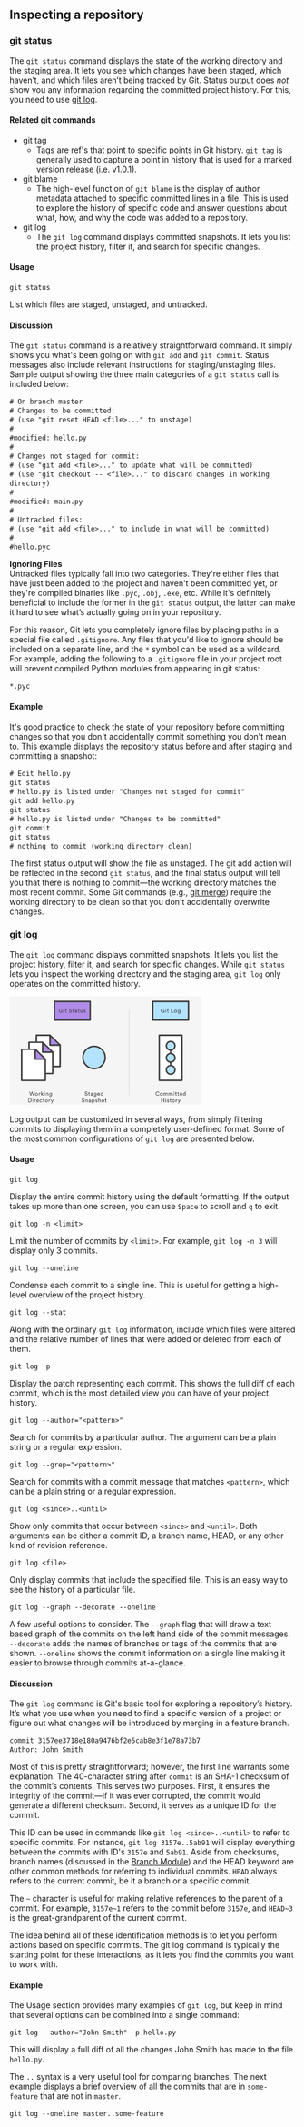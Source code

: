 ## Inspecting a repository

### git status

The `git status` command displays the state of the working directory and the staging area. It lets you see which changes have been staged, which haven’t, and which files aren’t being tracked by Git. Status output does _not_ show you any information regarding the committed project history. For this, you need to use [git log](https://www.atlassian.com/git/tutorials/inspecting-a-repository/git-log).

#### Related git commands

- git tag  
  - Tags are ref's that point to specific points in Git history. `git tag` is generally used to capture a point in history that is used for a marked version release (i.e. v1.0.1).  
- git blame  
  - The high-level function of `git blame` is the display of author metadata attached to specific committed lines in a file. This is used to explore the history of specific code and answer questions about what, how, and why the code was added to a repository.  
- git log  
  - The `git log` command displays committed snapshots. It lets you list the project history, filter it, and search for specific changes.  

#### Usage

```
git status
```

List which files are staged, unstaged, and untracked.

#### Discussion

The `git status` command is a relatively straightforward command. It simply shows you what's been going on with `git add` and `git commit`. Status messages also include relevant instructions for staging/unstaging files. Sample output showing the three main categories of a `git status` call is included below:

```
# On branch master
# Changes to be committed:
# (use "git reset HEAD <file>..." to unstage)
#
#modified: hello.py
#
# Changes not staged for commit:
# (use "git add <file>..." to update what will be committed)
# (use "git checkout -- <file>..." to discard changes in working directory)
#
#modified: main.py
#
# Untracked files:
# (use "git add <file>..." to include in what will be committed)
#
#hello.pyc
```

**Ignoring Files**  
Untracked files typically fall into two categories. They're either files that have just been added to the project and haven't been committed yet, or they're compiled binaries like `.pyc`, `.obj`, `.exe`, etc. While it's definitely beneficial to include the former in the `git status` output, the latter can make it hard to see what’s actually going on in your repository.

For this reason, Git lets you completely ignore files by placing paths in a special file called `.gitignore`. Any files that you'd like to ignore should be included on a separate line, and the `*` symbol can be used as a wildcard. For example, adding the following to a `.gitignore` file in your project root will prevent compiled Python modules from appearing in git status:

```
*.pyc
```

#### Example

It's good practice to check the state of your repository before committing changes so that you don't accidentally commit something you don't mean to. This example displays the repository status before and after staging and committing a snapshot:

```
# Edit hello.py
git status
# hello.py is listed under "Changes not staged for commit"
git add hello.py
git status
# hello.py is listed under "Changes to be committed"
git commit
git status
# nothing to commit (working directory clean)
```

The first status output will show the file as unstaged. The git add action will be reflected in the second `git status`, and the final status output will tell you that there is nothing to commit—the working directory matches the most recent commit. Some Git commands (e.g., [git merge](https://www.atlassian.com/git/tutorials/using-branches/git-merge)) require the working directory to be clean so that you don't accidentally overwrite changes.

### git log

The `git log` command displays committed snapshots. It lets you list the project history, filter it, and search for specific changes. While `git status` lets you inspect the working directory and the staging area, `git log` only operates on the committed history.

![](inspecting-a-repository-01.png)

Log output can be customized in several ways, from simply filtering commits to displaying them in a completely user-defined format. Some of the most common configurations of `git log` are presented below.

#### Usage

```
git log
```

Display the entire commit history using the default formatting. If the output takes up more than one screen, you can use `Space` to scroll and `q` to exit.

```
git log -n <limit>
```

Limit the number of commits by `<limit>`. For example, `git log -n 3` will display only 3 commits.

```
git log --oneline
```

Condense each commit to a single line. This is useful for getting a high-level overview of the project history.

```
git log --stat
```

Along with the ordinary `git log` information, include which files were altered and the relative number of lines that were added or deleted from each of them.

```
git log -p
```

Display the patch representing each commit. This shows the full diff of each commit, which is the most detailed view you can have of your project history.

```
git log --author="<pattern>"
```

Search for commits by a particular author. The <pattern> argument can be a plain string or a regular expression.

```
git log --grep="<pattern>"
```

Search for commits with a commit message that matches `<pattern>`, which can be a plain string or a regular expression.

```
git log <since>..<until>
```

Show only commits that occur between `<since>` and `<until>`. Both arguments can be either a commit ID, a branch name, HEAD, or any other kind of revision reference.

```
git log <file>
```

Only display commits that include the specified file. This is an easy way to see the history of a particular file.

```
git log --graph --decorate --oneline
```

A few useful options to consider. The `--graph` flag that will draw a text based graph of the commits on the left hand side of the commit messages. `--decorate` adds the names of branches or tags of the commits that are shown. `--oneline` shows the commit information on a single line making it easier to browse through commits at-a-glance.

#### Discussion

The `git log` command is Git's basic tool for exploring a repository’s history. It’s what you use when you need to find a specific version of a project or figure out what changes will be introduced by merging in a feature branch.

```
commit 3157ee3718e180a9476bf2e5cab8e3f1e78a73b7
Author: John Smith
```

Most of this is pretty straightforward; however, the first line warrants some explanation. The 40-character string after `commit` is an SHA-1 checksum of the commit’s contents. This serves two purposes. First, it ensures the integrity of the commit—if it was ever corrupted, the commit would generate a different checksum. Second, it serves as a unique ID for the commit.

This ID can be used in commands like `git log <since>..<until>` to refer to specific commits. For instance, `git log 3157e..5ab91` will display everything between the commits with ID's `3157e` and `5ab91`. Aside from checksums, branch names (discussed in the [Branch Module](https://www.atlassian.com/git/tutorials/using-branches)) and the HEAD keyword are other common methods for referring to individual commits. `HEAD` always refers to the current commit, be it a branch or a specific commit.

The `~` character is useful for making relative references to the parent of a commit. For example, `3157e~1` refers to the commit before `3157e`, and `HEAD~3` is the great-grandparent of the current commit.

The idea behind all of these identification methods is to let you perform actions based on specific commits. The git log command is typically the starting point for these interactions, as it lets you find the commits you want to work with.

#### Example

The Usage section provides many examples of `git log`, but keep in mind that several options can be combined into a single command:

```
git log --author="John Smith" -p hello.py
```

This will display a full diff of all the changes John Smith has made to the file `hello.py`.

The `..` syntax is a very useful tool for comparing branches. The next example displays a brief overview of all the commits that are in `some-feature` that are not in `master`.

```
git log --oneline master..some-feature
```
